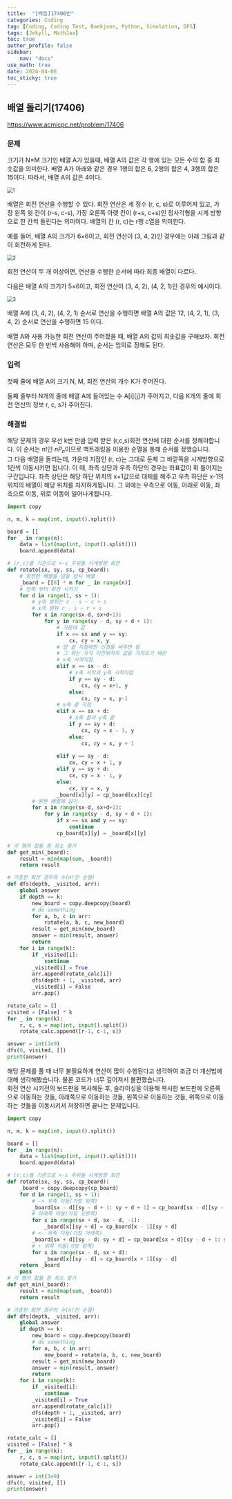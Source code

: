 ```yaml
---
title:  "[백준]17406번"
categories: Coding
tag: [Coding, Coding Test, Baekjoon, Python, Simulation, DFS]
tags: [Jekyll, MathJax]
toc: true
author_profile: false
sidebar:
    nav: "docs"
use_math: true
date: 2024-04-06
toc_sticky: true
---
```


## 배열 돌리기(17406)

<https://www.acmicpc.net/problem/17406>

### 문제
크기가 N×M 크기인 배열 A가 있을때, 배열 A의 값은 각 행에 있는 모든 수의 합 중 최솟값을 의미한다. 배열 A가 아래와 같은 경우 1행의 합은 6, 2행의 합은 4, 3행의 합은 15이다. 따라서, 배열 A의 값은 4이다.

<img src="../../../assets/images/Coding/2024-04-07-Baekjoon_17406/1.JPG" alt="1" style="zoom:80%;" />    


배열은 회전 연산을 수행할 수 있다. 회전 연산은 세 정수 (r, c, s)로 이루어져 있고, 가장 왼쪽 윗 칸이 (r-s, c-s), 가장 오른쪽 아랫 칸이 (r+s, c+s)인 정사각형을 시계 방향으로 한 칸씩 돌린다는 의미이다. 배열의 칸 (r, c)는 r행 c열을 의미한다.

예를 들어, 배열 A의 크기가 6×6이고, 회전 연산이 (3, 4, 2)인 경우에는 아래 그림과 같이 회전하게 된다.

<img src="../../../assets/images/Coding/2024-04-07-Baekjoon_17406/2.JPG" alt="2" style="zoom:80%;" />    


회전 연산이 두 개 이상이면, 연산을 수행한 순서에 따라 최종 배열이 다르다.

다음은 배열 A의 크기가 5×6이고, 회전 연산이 (3, 4, 2), (4, 2, 1)인 경우의 예시이다.

<img src="../../../assets/images/Coding/2024-04-07-Baekjoon_17406/3.JPG" alt="3" style="zoom:80%;" />    


배열 A에 (3, 4, 2), (4, 2, 1) 순서로 연산을 수행하면 배열 A의 값은 12, (4, 2, 1), (3, 4, 2) 순서로 연산을 수행하면 15 이다.

배열 A와 사용 가능한 회전 연산이 주어졌을 때, 배열 A의 값의 최솟값을 구해보자. 회전 연산은 모두 한 번씩 사용해야 하며, 순서는 임의로 정해도 된다.
### 입력

첫째 줄에 배열 A의 크기 N, M, 회전 연산의 개수 K가 주어진다.

둘째 줄부터 N개의 줄에 배열 A에 들어있는 수 A[i][j]가 주어지고, 다음 K개의 줄에 회전 연산의 정보 r, c, s가 주어진다.

### 해결법
해당 문제의 경우 우선 k번 만큼 입력 받은 (r,c,s)회전 연산에 대한 순서를 정해야합니다. 이 순서는 n!인 $nP_n$이므로 백트래킹을 이용한 순열을 통해 순서를 정했습니다.    
그 다음 배열을 돌리는데, 가운데 지점인 (r, c)는 그대로 둔체 그 바깥쪽을 시계방향으로 1칸씩 이동시키면 됩니다. 이 때, 좌측 상단과 우측 하단의 경우는 좌표값이 확 틀어지는 구간입니다. 좌측 상단은 해당 하단 위치의 x+1값으로 대체를 해주고 우측 하단은 x-1의 위치의 배열이 해당 위치를 차지하게됩니다. 그 외에는 우측으로 이동, 아래로 이동, 좌측으로 이동, 위로 이동이 일어나게됩니다. 
```python
import copy

n, m, k = map(int, input().split())

board = []
for _ in range(n):
    data = list(map(int, input().split()))
    board.append(data)

# (r,c)를 기준으로 +-s 주위들 시계방향 회전
def rotate(sx, sy, ss, cp_board):
    # 회전한 배열을 담을 임시 배열
    _board = [[0] * m for _ in range(n)]
    # 안쪽 부터 회전 시키기
    for d in range(1, ss + 1):
        # y의 범위는 c - s ~ c + s
        # x의 범위 r - s ~ r + s
        for x in range(sx-d, sx+d+1):
            for y in range(sy - d, sy + d + 1):
                # 가운데 값
                if x == sx and y == sy:
                    cx, cy = x, y
                # 양 끝 지점에만 신경을 써주면 됨
                # 그 외는 각각 이전위치의 값을 가져오기 때문
                # x축 시작지점
                elif x == sx - d:
                    # x축 시작과 y축 시작지점
                    if y == sy - d:
                        cx, cy = x+1, y
                    else:
                        cx, cy = x, y-1
                # x축 끝 지점
                elif x == sx + d:
                    # x축 끝과 y축 끝
                    if y == sy + d:
                        cx, cy = x - 1, y
                    else:
                        cx, cy = x, y + 1
                
                elif y == sy - d:
                    cx, cy = x + 1, y
                elif y == sy + d:
                    cx, cy = x - 1, y
                else:
                    cx, cy = x, y
                _board[x][y] = cp_board[cx][cy]
        # 원본 배열에 담기
        for x in range(sx-d, sx+d+1):
            for y in range(sy - d, sy + d + 1):
                if x == sx and y == sy:
                    continue
                cp_board[x][y] = _board[x][y]

# 각 행의 합들 중 최소 찾기
def get_min(_board):
    result = min(map(sum, _board))
    return result

# 가증한 회전 경우의 수(n!인 순열)
def dfs(depth, _visited, arr):
    global answer
    if depth == k:
        new_board = copy.deepcopy(board)
        # do something
        for a, b, c in arr:
            rotate(a, b, c, new_board)
        result = get_min(new_board)
        answer = min(result, answer)
        return
    for i in range(k):
        if _visited[i]:
            continue
        _visited[i] = True
        arr.append(rotate_calc[i])
        dfs(depth + 1, _visited, arr)
        _visited[i] = False
        arr.pop()

rotate_calc = []
visited = [False] * k
for _ in range(k):
    r, c, s = map(int, input().split())
    rotate_calc.append([r-1, c-1, s])

answer = int(1e9)
dfs(0, visited, [])
print(answer)
```


해당 문제를 풀 때 너무 불필요하게 연산이 많이 수행된다고 생각하여 조금 더 개선법에 대해 생각해봤습니다. 물론 코드가 너무 길어져서 불편했습니다.   
회전 연산 시키전의 보드판을 복사해둔 후, 슬라이싱을 이용해 복사한 보드판에 오른쪽으로 이동하는 것들, 아래쪽으로 이동하는 것들, 왼쪽으로 이동하는 것들, 위쪽으로 이동하는 것들을 이동시키셔 저장하면 끝나는 문제입니다. 
```python
import copy

n, m, k = map(int, input().split())

board = []
for _ in range(n):
    data = list(map(int, input().split()))
    board.append(data)

# (r,c)를 기준으로 +-s 주위들 시계방향 회전
def rotate(sx, sy, ss, cp_board):
    _board = copy.deepcopy(cp_board)
    for d in range(1, ss + 1):
        # -> 우측 이동(가장 위쪽)
        _board[sx - d][sy - d + 1: sy + d + 1] = cp_board[sx - d][sy - d: sy + d]
        # 아래쪽 이동(가장 오른쪽)
        for x in range(sx + d, sx - d, -1):
            _board[x][sy + d] = cp_board[x - 1][sy + d]
        # <- 좌측 이동(가장 아래쪽)
        _board[sx + d][sy - d: sy + d] = cp_board[sx + d][sy - d + 1: sy + d + 1]
        # ↑ 위쪽 이동(가장 왼쪽)
        for x in range(sx - d, sx + d):
            _board[x][sy - d] = cp_board[x + 1][sy - d]
    return _board
    pass
# 각 행의 합들 중 최소 찾기
def get_min(_board):
    result = min(map(sum, _board))
    return result

# 가증한 회전 경우의 수(n!인 순열)
def dfs(depth, _visited, arr):
    global answer
    if depth == k:
        new_board = copy.deepcopy(board)
        # do something
        for a, b, c in arr:
            new_board = rotate(a, b, c, new_board)
        result = get_min(new_board)
        answer = min(result, answer)
        return
    for i in range(k):
        if _visited[i]:
            continue
        _visited[i] = True
        arr.append(rotate_calc[i])
        dfs(depth + 1, _visited, arr)
        _visited[i] = False
        arr.pop()

rotate_calc = []
visited = [False] * k
for _ in range(k):
    r, c, s = map(int, input().split())
    rotate_calc.append([r-1, c-1, s])

answer = int(1e9)
dfs(0, visited, [])
print(answer)
```